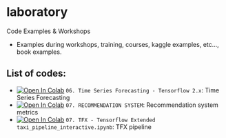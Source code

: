 # laboratory
Code Examples &amp; Workshops

* Examples during workshops, training, courses, kaggle examples, etc..., book examples.

## List of codes:

* <a href="https://colab.research.google.com/github/alexiej/laboratory/blob/master/06_Time_Series_Forecasting.ipynb" target="_blank" rel="Open in Colab">![Open In Colab](https://colab.research.google.com/assets/colab-badge.svg)</a> `06. Time Series Forecasting - Tensorflow 2.x`: Time Series Forecasting 
*  <a href="https://colab.research.google.com/drive/1SBx6nolnsqvlQLhlLjUz8VQi7ylJsZ4x" target="_blank" rel="Open in Colab">![Open In Colab](https://colab.research.google.com/assets/colab-badge.svg)</a> `07. RECOMMENDATION SYSTEM`: Recommendation system metrics 
*  <a href="https://colab.research.google.com/drive/1CcMH07PdaQVUfM8YRSofRw8MBMjvIG3d" target="_blank" rel="Open in Colab">![Open In Colab](https://colab.research.google.com/assets/colab-badge.svg)</a> `07. TFX - Tensorflow Extended taxi_pipeline_interactive.ipynb`: TFX pipeline
